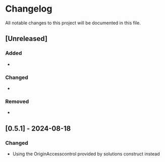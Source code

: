 # Changelog

All notable changes to this project will be documented in this file.

## [Unreleased]

### Added

-

### Changed

- 

### Removed

- 

## [0.5.1] - 2024-08-18

### Changed

- Using the OriginAccesscontrol provided by solutions construct instead
